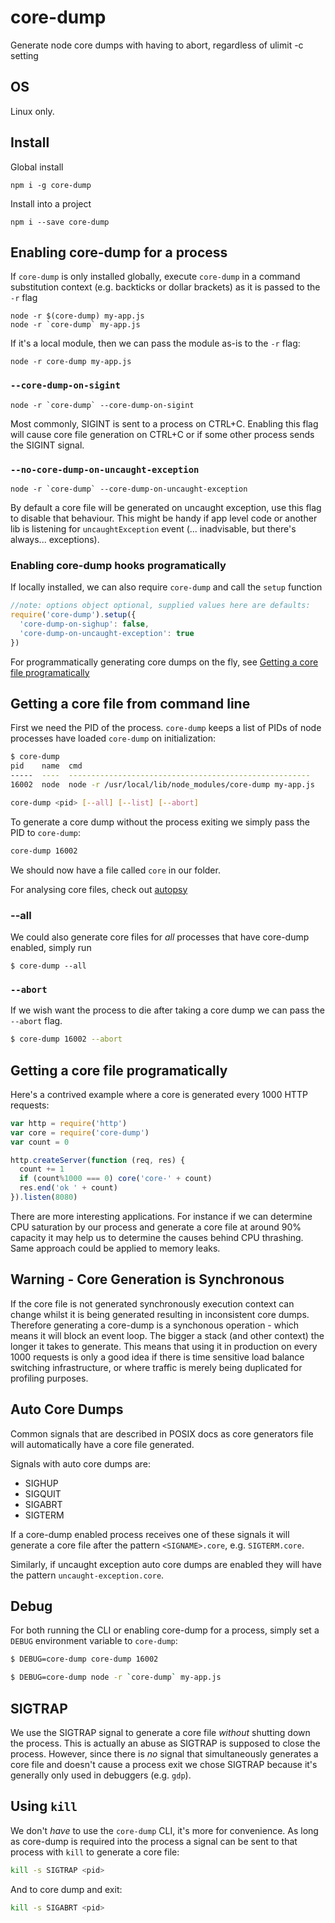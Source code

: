 # core-dump

Generate node core dumps with having to abort, regardless of ulimit -c setting

## OS

Linux only.

## Install

Global install

```
npm i -g core-dump
```

Install into a project

```
npm i --save core-dump
```

## Enabling core-dump for a process

If `core-dump` is only installed globally, execute `core-dump`
in a command substitution context (e.g. backticks or dollar brackets)
as it is passed to the `-r` flag

```
node -r $(core-dump) my-app.js
node -r `core-dump` my-app.js
```

If it's a local module, then we can pass the module as-is to the `-r` flag:

```
node -r core-dump my-app.js
```

### `--core-dump-on-sigint`

```
node -r `core-dump` --core-dump-on-sigint
```

Most commonly, SIGINT is sent to a process on CTRL+C. Enabling this flag
will cause core file generation on CTRL+C or if some other process sends
the SIGINT signal. 

### `--no-core-dump-on-uncaught-exception`

```
node -r `core-dump` --core-dump-on-uncaught-exception
```

By default a core file will be generated on uncaught exception, 
use this flag to disable that behaviour. This might be handy
if app level code or another lib is listening for
`uncaughtException` event (... inadvisable, but there's always... 
exceptions). 


### Enabling core-dump hooks programatically

If locally installed, we can also require `core-dump` and call the `setup` function

```js
//note: options object optional, supplied values here are defaults:
require('core-dump').setup({
  'core-dump-on-sighup': false,
  'core-dump-on-uncaught-exception': true
})
```

For programmatically generating core dumps on the fly, see [Getting a core file programatically](https://github.com/davidmarkclements/core-dump#getting-a-core-file-programatically)


## Getting a core file from command line

First we need the PID of the process. `core-dump` keeps a list of 
PIDs of node processes have loaded `core-dump` on initialization:

```sh
$ core-dump 
pid    name  cmd
-----  ----  ------------------------------------------------------
16002  node  node -r /usr/local/lib/node_modules/core-dump my-app.js

core-dump <pid> [--all] [--list] [--abort]
```

To generate a core dump without the process exiting we simply pass
the PID to `core-dump`:

```sh
core-dump 16002
```

We should now have a file called `core` in our folder. 

For analysing core files, check out [autopsy](http://npmjs.com/autopsy)

### --all

We could also generate core files for *all* processes that have
core-dump enabled, simply run

```
$ core-dump --all
```

### `--abort`

If we wish want the process to die after taking a core dump we
can pass the `--abort` flag.

```sh
$ core-dump 16002 --abort
```

## Getting a core file programatically

Here's a contrived example where a core is generated every 1000 HTTP requests:

```js
var http = require('http')
var core = require('core-dump')
var count = 0

http.createServer(function (req, res) {
  count += 1
  if (count%1000 === 0) core('core-' + count)
  res.end('ok ' + count)
}).listen(8080)
```

There are more interesting applications. For instance if we can determine
CPU saturation by our process and generate a core file at around 90% capacity
it may help us to determine the causes behind CPU thrashing. Same approach
could be applied to memory leaks.

## Warning - Core Generation is Synchronous

If the core file is not generated synchronously execution context can change
whilst it is being generated resulting in inconsistent core dumps. Therefore
generating a core-dump is a synchonous operation - which means it will block
an event loop. The bigger a stack (and other context) the longer it takes
to generate. This means that using it in production on every 1000 requests
is only a good idea if there is time sensitive load balance switching infrastructure,
or where traffic is merely being duplicated for profiling purposes. 

## Auto Core Dumps

Common signals that are described in POSIX docs as core generators file will 
automatically have a core file generated. 

Signals with auto core dumps are: 

* SIGHUP
* SIGQUIT
* SIGABRT
* SIGTERM

If a core-dump enabled process receives one of these signals it will generate
a core file after the pattern `<SIGNAME>.core`, e.g. `SIGTERM.core`. 

Similarly, if uncaught exception auto core dumps are enabled they will have the pattern
`uncaught-exception.core`.


## Debug

For both running the CLI or enabling core-dump for a process, simply set a
`DEBUG` environment variable to `core-dump`: 

```sh
$ DEBUG=core-dump core-dump 16002
```

```sh
$ DEBUG=core-dump node -r `core-dump` my-app.js
```

## SIGTRAP

We use the SIGTRAP signal to generate a core file *without* shutting
down the process. This is actually an abuse as SIGTRAP is supposed to
close the process. However, since there is *no* signal that simultaneously
generates a core file and doesn't cause a process exit we chose SIGTRAP
because it's generally only used in debuggers (e.g. `gdp`).

## Using `kill`

We don't *have* to use the `core-dump` CLI, it's more for convenience. 
As long as core-dump is required into the process a signal can be sent
to that process with `kill` to generate a core file:

```sh
kill -s SIGTRAP <pid>
```

And to core dump and exit:

```sh
kill -s SIGABRT <pid>
```



